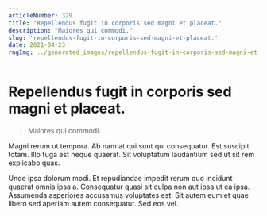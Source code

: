```yaml
---
articleNumber: 329
title: "Repellendus fugit in corporis sed magni et placeat."
description: "Maiores qui commodi."
slug: 'repellendus-fugit-in-corporis-sed-magni-et-placeat.'
date: 2021-04-23
rngImg: ../generated_images/repellendus-fugit-in-corporis-sed-magni-et-placeat..jpg
---
```


# Repellendus fugit in corporis sed magni et placeat.

> Maiores qui commodi.

Magni rerum ut tempora. Ab nam at qui sunt qui consequatur. Est suscipit totam. Illo fuga est neque quaerat. Sit voluptatum laudantium sed ut sit rem explicabo quas.
 Unde ipsa dolorum modi. Et repudiandae impedit rerum quo incidunt quaerat omnis ipsa a. Consequatur quasi sit culpa non aut ipsa ut ea ipsa. Assumenda asperiores accusamus voluptates est. Sit autem eum et quae libero sed aperiam autem consequatur. Sed eos vel.
